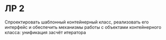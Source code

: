 # ЛР 2

Спроектировать шаблонный контейнерный класс, реализовать его интерфейс и обеспечить механизмы работы с объектами контейнерного класса: унификация засчёт итератора  
